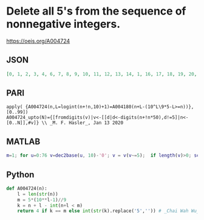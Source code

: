 # Delete all 5's from the sequence of nonnegative integers\.
https://oeis.org/A004724
## JSON
```JSON
[0, 1, 2, 3, 4, 6, 7, 8, 9, 10, 11, 12, 13, 14, 1, 16, 17, 18, 19, 20, 21, 22, 23, 24, 2, 26, 27, 28, 29, 30, 31, 32, 33, 34, 3, 36, 37, 38, 39, 40, 41, 42, 43, 44, 4, 46, 47, 48, 49, 0, 1, 2, 3, 4, 6, 7, 8, 9, 60, 61, 62, 63, 64, 6, 66, 67, 68, 69, 70, 71, 72, 73, 74, 7, 76]
```
## PARI
```PARI
apply( {A004724(n,L=logint(n+!n,10)+1)=A004180(n+L-(10^L\9*5-L>=n))}, [0..99])
A004724_upto(N)={[fromdigits(v)|v<-[[d|d<-digits(n+!n*50),d!=5]|n<-[0..N]],#v]} \\ _M. F. Hasler_, Jan 13 2020
```
## MATLAB
```MATLAB
m=1; for u=0:76 v=dec2base(u, 10)-'0'; v = v(v~=5);  if length(v)>0; sol(m)=(str2num(strrep(num2str(v), ' ', ''))); m=m+1; end; end; sol % _Marius A. Burtea_, Jan 16 2020
```
## Python
```Python
def A004724(n):
    l = len(str(n))
    m = 5*(10**l-1)//9
    k = n + l - int(n+l < m)
    return 4 if k == m else int(str(k).replace('5','')) # _Chai Wah Wu_, Apr 20 2021
```
